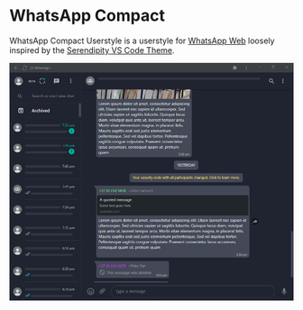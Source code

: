 # WhatsApp Compact

WhatsApp Compact Userstyle is a userstyle for [WhatsApp Web](https://web.whatsapp.com/) loosely inspired by the [Serendipity VS Code Theme](https://github.com/michael-andreuzza/wvsc-serendipity).

![Image of WhatsApp Compact Userstyle](whatsapp-compact-screenshot.png)
